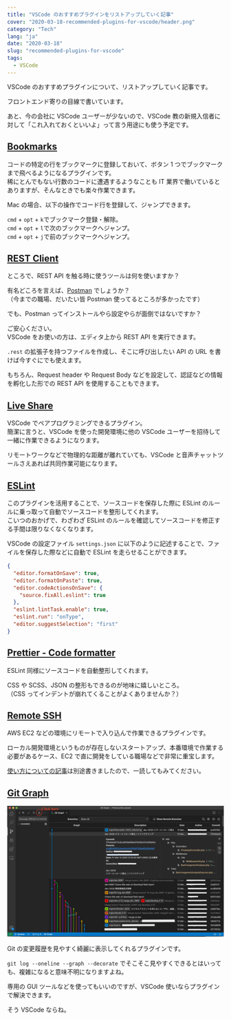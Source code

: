 ```yaml
---
title: "VSCode のおすすめプラグインをリストアップしていく記事"
cover: "2020-03-18-recommended-plugins-for-vscode/header.png"
category: "Tech"
lang: "ja"
date: "2020-03-18"
slug: "recommended-plugins-for-vscode"
tags:
  - VSCode
---
```


VSCode のおすすめプラグインについて、リストアップしていく記事です。

フロントエンド寄りの目線で書いています。

あと、今の会社に VSCode ユーザーが少ないので、VSCode 教の新規入信者に対して「これ入れておくといいよ」って言う用途にも使う予定です。

## [Bookmarks](https://marketplace.visualstudio.com/items?itemName=alefragnani.Bookmarks)

コードの特定の行をブックマークに登録しておいて、ボタン 1 つでブックマークまで飛べるようになるプラグインです。  
稀にとんでもない行数のコードに遭遇するようなことも IT 業界で働いているとありますが、そんなときでも楽々作業できます。

Mac の場合、以下の操作でコード行を登録して、ジャンプできます。

`cmd` + `opt` + `k`でブックマーク登録・解除。  
`cmd` + `opt` + `l`で次のブックマークへジャンプ。  
`cmd` + `opt` + `j`で前のブックマークへジャンプ。

## [REST Client](https://marketplace.visualstudio.com/items?itemName=humao.rest-client)

ところで、REST API を触る時に使うツールは何を使いますか？

有名どころを言えば、[Postman](https://www.postman.com/) でしょうか？  
（今までの職場、だいたい皆 Postman 使ってるところが多かったです）

でも、Postman ってインストールやら設定やらが面倒ではないですか？

ご安心ください。  
VSCode をお使いの方は、エディタ上から REST API を実行できます。

`.rest` の拡張子を持つファイルを作成し、そこに呼び出したい API の URL を書けば今すぐにでも使えます。

もちろん、Request header や Request Body などを設定して、認証などの情報を孵化した形での REST API を使用することもできます。

## [Live Share](https://marketplace.visualstudio.com/items?itemName=MS-vsliveshare.vsliveshare)

VSCode でペアプログラミングできるプラグイン。  
簡潔に言うと、VSCode を使った開発環境に他の VSCode ユーザーを招待して一緒に作業できるようになります。

リモートワークなどで物理的な距離が離れていても、VSCode と音声チャットツールさえあれば共同作業可能になります。

## [ESLint](https://marketplace.visualstudio.com/items?itemName=dbaeumer.vscode-eslint)

このプラグインを活用することで、ソースコードを保存した際に ESLint のルールに乗っ取って自動でソースコードを整形してくれます。  
こいつのおかげで、わざわざ ESLint のルールを確認してソースコードを修正する手間は限りなくなくなります。

VSCode の設定ファイル `settings.json` に以下のように記述することで、ファイルを保存した際などに自動で ESLint を走らせることができます。

```json
{
  "editor.formatOnSave": true,
  "editor.formatOnPaste": true,
  "editor.codeActionsOnSave": {
    "source.fixAll.eslint": true
  },
  "eslint.lintTask.enable": true,
  "eslint.run": "onType",
  "editor.suggestSelection": "first"
}
```

## [Prettier - Code formatter](https://marketplace.visualstudio.com/items?itemName=esbenp.prettier-vscode)

ESLint 同様にソースコードを自動整形してくれます。

CSS や SCSS、JSON の整形もできるのが地味に嬉しいところ。  
（CSS ってインデントが崩れてくることがよくありませんか？）

## [Remote SSH](https://marketplace.visualstudio.com/items?itemName=ms-vscode-remote.remote-ssh)

AWS EC2 などの環境にリモートで入り込んで作業できるプラグインです。

ローカル開発環境というものが存在しないスタートアップ、本番環境で作業する必要があるケース、EC2 で直に開発をしている職場などで非常に重宝します。

[使い方についての記事](ssh-remote-server-via-vscode/)は別途書きましたので、一読してもみてください。

## [Git Graph](https://marketplace.visualstudio.com/items?itemName=mhutchie.git-graph)

![GitGraph.png](./GitGraph.png)

Git の変更履歴を見やすく綺麗に表示してくれるプラグインです。

`git log --oneline --graph --decorate` でそこそこ見やすくできるとはいっても、複雑になると意味不明になりますよね。

専用の GUI ツールなどを使ってもいいのですが、VSCode 使いならプラグインで解決できます。

そう VSCode ならね。
